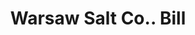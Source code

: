 ---
doi: 10.7916/D8989K58
date_other: '1890'
date_other_textual: 1890-1899
form: printed ephemera
genre:
- Invoices
name:
- Warsaw Salt Co.
object_in_context_url: https://biggert.cul.columbia.edu/items/view/ave_biggert_01229
subject_hierarchical_geographic:
- Warsaw, New York, United States
subject_name:
- Warsaw Salt Co.
title: Warsaw Salt Co.. Bill
sort_title: Warsaw Salt Co.. Bill
call_number: ave_biggert_01229
coordinates:
- 42.74,-78.13305555555554
pid: ave_biggert_01229
identifiers: ave_biggert_01229
permalink: /biggert/ave_biggert_01229/
layout: iiif-image-page
---